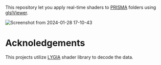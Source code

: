 This repository let you apply real-time shaders to [PRISMA](https://github.com/patriciogonzalezvivo/prisma) folders using [glslViewer](https://github.com/patriciogonzalezvivo/glslViewer).

![Screenshot from 2024-01-28 17-10-43](https://github.com/patriciogonzalezvivo/prisma_glslViewer/assets/346914/ecbe9fda-383f-4ad1-8f26-ab4d7624eb76)

# Acknoledgements 

This projects utilize [LYGIA](https://github.com/patriciogonzalezvivo/lygia) shader library to decode the data.
